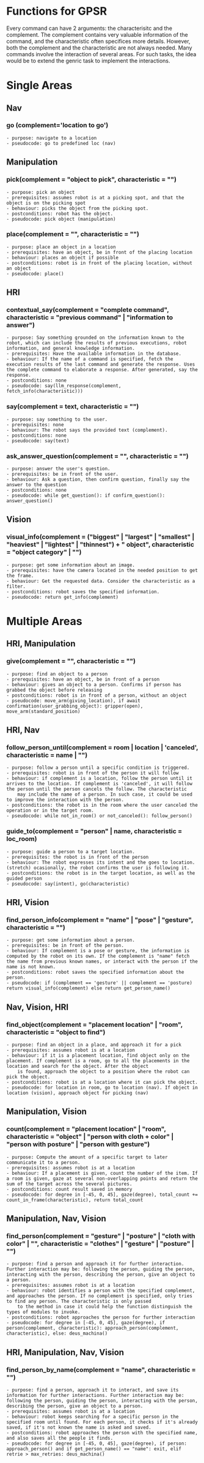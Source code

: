 # Functions for GPSR

Every command can have 2 arguments: the characterisitc and the complement. The complement contains very valuable information of the command, and the characteristic often specifices more details. However, both the complement and the characteristic are not always needed.
Many commands involve the interaction of several areas. For such tasks, the idea would be to extend the genric task to implement the interactions.

# Single Areas
## Nav
### go (complement='location to go')
	- purpose: navigate to a location
	- pseudocode: go to predefined loc (nav)

## Manipulation
### pick(complement = "object to pick", characteristic = "")
	- purpose: pick an object
    - prerequisites: assumes robot is at a picking spot, and that the object is on the picking spot
    - behaviour: picks the object from the picking spot.
    - postconditions: robot has the object.
    - pseudocode: pick object (manipulation)

### place(complement = "", characteristic = "")
    - purpose: place an object in a location
    - prerequisites: have an object, be in front of the placing location
    - behaviour: places an object if possible
    - postconditions: robot is in front of the placing location, without an object
    - pseudocode: place()

## HRI
### contextual_say(complement = "complete command", characteristic = "previous command" | "information to answer")
    - purpose: Say something grounded on the information known to the robot, which can include the results of previous executions, robot information, and general knowledge information.
    - prerequisites: Have the available information in the database.
    - behaviour: If the name of a command is specified, fetch the execution results of the last command and generate the response. Uses the complete command to elaborate a response. After generated, say the response. 
    - postconditions: none
    - pseudocode: say(llm_response(complement, fetch_info(characteristic)))

### say(complement = text, characteristic = "")
    - purpose: say something to the user.
    - prerequisites: none
    - behaviour: The robot says the provided text (complement).
    - postconditions: none
    - pseudocode: say(text)

### ask_answer_question(complement = "", characteristic = "")
    - purpose: answer the user's question.
    - prerequisites: be in front of the user.
    - behaviour: Ask a question, then confirm question, finally say the answer to the question
    - postconditions: none
    - pseudocode: while get_question(): if confirm_question(): answer_question()

## Vision
### visual_info(complement = ("biggest" | "largest" | "smallest" | "heaviest" | "lightest" | "thinnest") + " object", characteristic = "object category" | "")
    - purpose: get some information about an image.
    - prerequisites: have the camera located in the needed position to get the frame.
    - behaviour: Get the requested data. Consider the characteristic as a filter.
    - postconditions: robot saves the specified information.
    - pseudocode: return get_info(complement)

# Multiple Areas

## HRI, Manipulation 
### give(complement = "", characteristic = "")
    - purpose: find an object to a person
    - prerequisites: have an object, be in front of a person
    - behaviour: gives an object to a person. Confirms if person has grabbed the object before releasing
    - postconditions: robot is in front of a person, without an object
    - pseudocode: move_arm(giving_location), if await confirmation(user_grabbing_object): gripper(open), move_arm(standard_position) 


## HRI, Nav
### follow_person_until(complement = room | location | 'canceled', characteristic = name | "")
    - purpose: follow a person until a specific condition is triggered.
    - prerequisites: robot is in front of the person it will follow
    - behaviour: if complement is a location, follow the person until it arrives to the location. If complement is 'canceled', it will follow the person until the person cancels the follow. The characteristic 
        may include the name of a person. In such case, it could be used to improve the interaction with the person.
    - postconditions: the robot is in the room where the user canceled the operation or in the target room.
    - pseudocode: while not_in_room() or not_canceled(): follow_person()

### guide_to(complement = "person" | name, characteristic = loc_room)
    - purpose: guide a person to a target location.
    - prerequisites: the robot is in front of the person
    - behaviour: The robot expresses its intent and the goes to location. (stretch) ocasionally, the robot confirms the user is following it.
    - postconditions: the robot is in the target location, as well as the guided person
    - pseudocode: say(intent), go(characteristic)

## HRI, Vision 
### find_person_info(complement = "name" | "pose" | "gesture", characteristic = "")
    - purpose: get some information about a person.
    - prerequisites: be in front of the person.
    - behaviour: If complement is a pose or gesture, the information is computed by the robot on its own. If the complement is "name" fetch the name from previous known names, or interact with the person if the name is not known.
    - postconditions: robot saves the specified information about the person.
    - pseudocode: if (complement == 'gesture' || complement == 'posture) return visual_info(complement) else return get_person_name()

## Nav, Vision, HRI
### find_object(complement = "placement location" | "room", characteristic = "object to find")
    - purpose: find an object in a place, and approach it for a pick
    - prerequisites: assumes robot is at a location
    - behaviour: if it is a placement location, find object only on the placement. If complement is a room, go to all the placements in the location and search for the object. After the object
        is found, approach the object to a position where the robot can pick the object.
    - postconditions: robot is at a location where it can pick the object.
    - pseudocode: for location in room, go to location (nav). If object in location (vision), approach object for picking (nav)

## Manipulation, Vision
### count(complement = "placement location" | "room", characteristic = "object" | "person with cloth + color" | "person with posture" | "person with gesture")
    - purpose: Compute the amount of a specific target to later communicate it to a person.
    - prerequisites: assumes robot is at a location
    - behaviour: If a placement is given, count the number of the item. If a room is given, gaze at several non-overlapping points and return the sum of the target across the several pictures.
    - postconditions: count result saved in memory
    - pseudocode: for degree in [-45, 0, 45], gaze(degree), total_count += count_in_frame(characteristic), return total_count

## Manipulation, Nav, Vision
### find_person(complement = "gesture" | "posture" | "cloth with color" | "", characteristic = "clothes" | "gesture" | "posture" | "")
    - purpose: find a person and approach it for further interaction. Further interaction may be: following the person, guiding the person, interacting with the person, describing the person, give an object to a person.
    - prerequisites: assumes robot is at a location
    - behaviour: robot identifies a person with the specified complement, and approaches the person. If no complement is specified, only tries to find any person. The characteristic is only passed
        to the method in case it could help the function distinguish the types of modules to invoke.
    - postconditions: robot approaches the person for further interaction
    - pseudocode: for degree in [-45, 0, 45], gaze(degree), if person(complement, characteristic): approach_person(complement, characteristic), else: deus_machina()


## HRI, Manipulation, Nav, Vision
### find_person_by_name(complement = "name", characteristic = "")
    - purpose: find a person, approach it to interact, and save its information for further interactions. Further interaction may be: following the person, guiding the person, interacting with the person, describing the person, give an object to a person.
    - prerequisites: assumes robot is at a location
    - behaviour: robot keeps searching for a specific person in the specified room until found. For each person, it checks if it's already saved, if it's not known the name is asked and saved.
    - postconditions: robot approaches the person with the specified name, and also saves all the people it finds.
    - pseudocode: for degree in [-45, 0, 45], gaze(degree), if person: approach_person() and if get_person_name() == "name": exit, elif retrie > max_retries: deus_machina()

